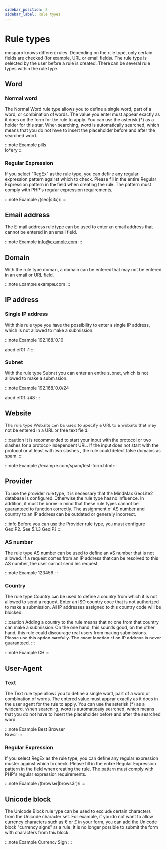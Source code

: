 ```yaml
---
sidebar_position: 2
sidebar_label: Rule types
---
```


# Rule types

mosparo knows different rules. Depending on the rule type, only certain fields are checked (for example, URL or email fields). The rule type is selected by the user before a rule is created.  There can be several rule types within the rule type.

## Word

### Normal word

The Normal Word rule type allows you to define a single word, part of a word, or combination of words. The value you enter must appear exactly as it does on the form for the rule to apply. You can use the asterisk (*) as a holder for this star. When searching, *word*  is automatically searched, which means that you do not have to insert the placeholder before and after the searched word.

:::note Example
pills<br />
lo*ery
:::

### Regular Expression

If you select "RegEx" as the rule type, you can define any regular expression pattern against which  to  check. Please fill in the entire Regular Expression pattern in the field when creating the rule. The pattern must comply with PHP's regular expression requirements.

:::note Example
/(seo|s3o)/i
:::

## Email address

The E-mail address rule type can be used to enter an email address that cannot be entered  in an email field.

:::note Example
info@example.com
:::

## Domain

With the rule type domain, a domain can be entered that may not be entered in an email or URL field.

:::note Example
example.com
:::

## IP address

### Single IP address

With this rule type you have the possibility to enter a single IP address, which is not allowed to make a submission.

:::note Example
192.168.10.10

abcd:ef01::1
:::

### Subnet

With the rule type Subnet you can enter an entire subnet, which is not allowed to make a submission.

:::note Example
192.168.10.0/24

abcd:ef01::/48
:::

## Website

The rule type Website can be used to specify a URL to a website that may not be entered in a URL or free text field.

:::caution
It is recommended to start your input with the protocol or two slashes for a protocol-independent URL. If the input does not start with the protocol or at least with two slashes , the rule could detect false domains as spam.
:::

:::note Example
//example.com/spam/test-form.html
:::

## Provider

To use the provider rule type, it is necessary that the MindMax GeoLite2 database is configured. Otherwise,the rule type has  no influence. In addition, it must be borne in mind that these rule types cannot be guaranteed to function correctly. The assignment of AS number and country to an IP address can be outdated or generally incorrect.

:::info
Before you can use the Provider rule type, you must configure GeoIP2. See 5.1.3 GeoIP2
:::

### AS number

The rule type AS number can  be used to define  an AS number that is not allowed. If a request comes from an IP address that can be resolved to this AS number, the user cannot send his request.

:::note Example
123456
:::

### Country

The rule type Country can be used to define a country from which it is not allowed to send a request. Enter an ISO country code that  is not authorized to make a submission. All IP addresses assigned to this country code will be blocked.

:::caution
Adding a country to the rule means that no one from that country can make a submission. On the one hand, this sounds good, on the other hand, this rule could discourage real users from making submissions. Please use this option carefully. The exact location of an IP address is never guaranteed.
:::

:::note Example
CH
:::

## User-Agent

### Text

The Text rule type allows you to define a single word, part of a word,or combination of words. The entered value must appear exactly as it does in the user agent for the rule to apply. You can use the asterisk (*) as a wildcard. When searching, *word*  is automatically searched, which means that you do not have to insert the placeholder before and after the searched word.

:::note Example
Best Browser<br />
Br*ws*r
:::

### Regular Expression

If you select  RegEx as the rule type, you can define any regular expression muster against which to check. Please fill in the entire Regular Expression pattern in the field when creating the rule. The pattern must comply with PHP's regular expression requirements.

:::note Example
/(browser|brows3r)/i
:::

## Unicode block

The Unicode Block rule type can be used to exclude certain characters from the Unicode character set. For example, if you do not want to allow currency characters such as € or £ in your form, you can add the Unicode block "currency signs" as a rule. It is no longer possible to submit the form with characters from this block.

:::note Example
Currency Sign
:::
